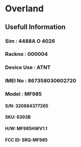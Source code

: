 # Overland

## Usefull Information

### Sim : 4488A O 4026
### Rackno : 000004
### Device Use : ATNT
### IMEI No : 867358030602720
### Model : MF985
#### S/N: 320884377265
#### SKU: 6393B
#### H/W: MF985HWV1.1
#### FCC ID: SRQ-MF985
